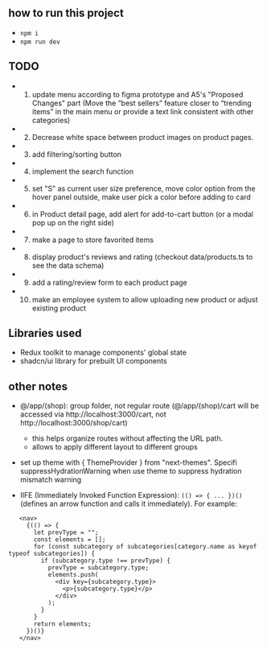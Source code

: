 ## how to run this project

- `npm i`
- `npm run dev`

## TODO

- 1. update menu according to figma prototype and A5's "Proposed Changes" part (Move the “best sellers” feature closer to “trending items” in the main menu or provide a text link consistent with other categories)
- 2. Decrease white space between product images on product pages.
- 3. add filtering/sorting button
- 4. implement the search function
- 5. set "S" as current user size preference, move color option from the hover panel outside, make user pick a color before adding to card
- 6. in Product detail page, add alert for add-to-cart button (or a modal pop up on the right side)

- 7. make a page to store favorited items
- 8. display product's reviews and rating (checkout data/products.ts to see the data schema)
- 9. add a rating/review form to each product page
- 10. make an employee system to allow uploading new product or adjust existing product

## Libraries used

- Redux toolkit to manage components' global state
- shadcn/ui library for prebuilt UI components

## other notes

- @/app/(shop): group folder, not regular route (@/app/(shop)/cart will be accessed via http://localhost:3000/cart, not http://localhost:3000/shop/cart)

  - this helps organize routes without affecting the URL path.
  - allows to apply different layout to different groups

- set up theme with { ThemeProvider } from "next-themes". Specifi suppressHydrationWarning when use theme to suppress hydration mismatch warning
- IIFE (Immediately Invoked Function Expression): `(() => { ... })()` (defines an arrow function and calls it immediately). For example:

```
   <nav>
     {(() => {
       let prevType = "";
       const elements = [];
       for (const subcategory of subcategories[category.name as keyof typeof subcategories]) {
         if (subcategory.type !== prevType) {
           prevType = subcategory.type;
           elements.push(
             <div key={subcategory.type}>
               <p>{subcategory.type}</p>
             </div>
           );
         }
       }
       return elements;
     })()}
   </nav>
```
